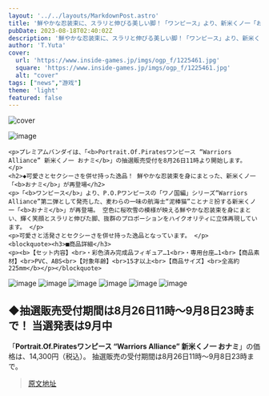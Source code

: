 ```yaml
---
layout: '../../layouts/MarkdownPost.astro'
title: '鮮やかな忍装束に、スラリと伸びる美しい脚！「ワンピース」より、新米くノ一「おナミ」のフィギュアが抽選販売'
pubDate: 2023-08-18T02:40:02Z
description: '鮮やかな忍装束に、スラリと伸びる美しい脚！「ワンピース」より、新米くノ一「おナミ」のフィギュアが抽選販売'
author: 'T.Yuta'
cover:
  url: 'https://www.inside-games.jp/imgs/ogp_f/1225461.jpg'
  square: 'https://www.inside-games.jp/imgs/ogp_f/1225461.jpg'
  alt: "cover"
tags: ["news","游戏"]
theme: 'light'
featured: false
---
```


![cover](https://www.inside-games.jp/imgs/ogp_f/1225461.jpg)

![image](https://www.inside-games.jp/imgs/zoom/1225470.jpg)

    <p>プレミアムバンダイは、「<b>Portrait.Of.Piratesワンピース “Warriors Alliance” 新米くノ一 おナミ</b>」の抽選販売受付を8月26日11時より開始します。 </p>
    <h2>◆可愛さとセクシーさを併せ持った逸品！ 鮮やかな忍装束を身にまとった、新米くノ一「<b>おナミ</b>」が再登場</h2>
    <p>「<b>ワンピース</b>」より、P.O.Pワンピースの「ワノ国編」シリーズ“Warriors Alliance”第二弾として発売した、麦わらの一味の航海士“泥棒猫”ことナミ扮する新米くノ一「<b>おナミ</b>」が再登場。 空色に桜吹雪の模様が映える鮮やかな忍装束を身にまとい、輝く笑顔とスラリと伸びた脚、抜群のプロポーションをハイクオリティに立体再現しています。 </p>
    <p>可愛さと活発さとセクシーさを併せ持った逸品となっています。 </p>
    <blockquote><h3>■商品詳細</h3>
    <p><b>【セット内容】<br>・彩色済み完成品フィギュア…1<br>・専用台座…1<br>【商品素材】<br>PVC、ABS<br>【対象年齢】<br>15才以上<br>【商品サイズ】<br>全高約225mm</b></p></blockquote>
![image](https://www.inside-games.jp/imgs/zoom/1225461.jpg)
![image](https://www.inside-games.jp/imgs/zoom/1225462.jpg)
![image](https://www.inside-games.jp/imgs/zoom/1225463.jpg)
![image](https://www.inside-games.jp/imgs/zoom/1225464.jpg)
![image](https://www.inside-games.jp/imgs/zoom/1225466.jpg)
![image](https://www.inside-games.jp/imgs/zoom/1225467.jpg)
    <h2>◆抽選販売受付期間は8月26日11時～9月8日23時まで！ 当選発表は9月中</h2>
    <p>「<b>Portrait.Of.Piratesワンピース “Warriors Alliance” 新米くノ一 おナミ</b>」の価格は、14,300円（税込）。 抽選販売の受付期間は8月26日11時～9月8日23時まで。

>[原文地址](https://www.inside-games.jp/article/2023/08/18/147909.html)  